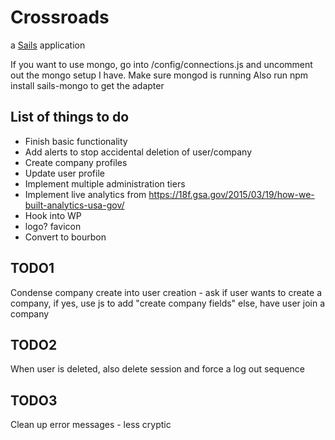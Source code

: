# Crossroads

a [Sails](http://sailsjs.org) application

If you want to use mongo, go into /config/connections.js and uncomment out the mongo setup I have. 
Make sure mongod is running
Also run npm install sails-mongo to get the adapter

List of things to do
---------------------

* Finish basic functionality
* Add alerts to stop accidental deletion of user/company
* Create company profiles
* Update user profile
* Implement multiple administration tiers
* Implement live analytics from https://18f.gsa.gov/2015/03/19/how-we-built-analytics-usa-gov/
* Hook into WP
* logo? favicon
* Convert to bourbon 


TODO1
--------------	
Condense company create into user creation - ask if user wants to create a company,
	if yes, use js to add "create company fields"
	else, have user join a company

TODO2
-----------
When user is deleted, also delete session and force a log out sequence

TODO3
----------
Clean up error messages - less cryptic